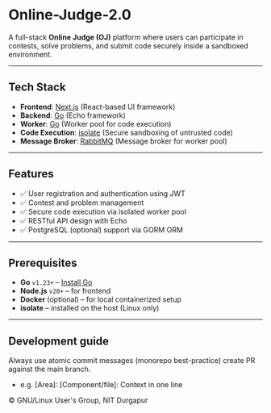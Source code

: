 # Online-Judge-2.0

A full-stack **Online Judge (OJ)** platform where users can participate in contests, solve problems, and submit code securely inside a sandboxed environment.

---

## Tech Stack

- **Frontend**: [Next.js](https://nextjs.org/) (React-based UI framework)
- **Backend**: [Go](https://golang.org/) (Echo framework)
- **Worker**: [Go](https://golang.org/) (Worker pool for code execution)
- **Code Execution**: [isolate](https://github.com/ioi/isolate) (Secure sandboxing of untrusted code)
- **Message Broker**: [RabbitMQ](https://www.rabbitmq.com/) (Message broker for worker pool)

---

## Features

- ✅ User registration and authentication using JWT
- ✅ Contest and problem management
- ✅ Secure code execution via isolated worker pool
- ✅ RESTful API design with Echo
- ✅ PostgreSQL (optional) support via GORM ORM

---

## Prerequisites

- **Go** `v1.23+` – [Install Go](https://go.dev/dl/)
- **Node.js** `v20+` – for frontend
- **Docker** (optional) – for local containerized setup
- **isolate** – installed on the host (Linux only)

---

## Development guide

Always use atomic commit messages (monorepo best-practice) create PR against the main branch.

- e.g. [Area]: [Component/file]: Context in one line

&copy; GNU/Linux User's Group, NIT Durgapur
